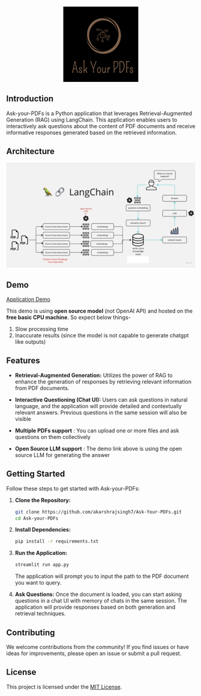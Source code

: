 <p align="center">
  <img src="https://github.com/akarshrajsingh7/Ask-Your-PDFs/blob/main/Logo.png" alt="Logo" width="200" height="200">
</p>

## Introduction

Ask-your-PDFs is a Python application that leverages Retrieval-Augmented Generation (RAG) using LangChain. This application enables users to interactively ask questions about the content of PDF documents and receive informative responses generated based on the retrieved information.

## Architecture

![RAG Solution Architecture](./Architecture.png)

## Demo
<a href="https://huggingface.co/spaces/akarshrajsingh7/Ask-Your-PDFs"> Application Demo </a>

This demo is using **open source model** (not OpenAI API) and hosted on the **free basic CPU machine**. So expect below things-
1) Slow processing time
2) Inaccurate results (since the model is not capable to generate chatgpt like outputs)

## Features

- **Retrieval-Augmented Generation:** Utilizes the power of RAG to enhance the generation of responses by retrieving relevant information from PDF documents.

- **Interactive Questioning (Chat UI):** Users can ask questions in natural language, and the application will provide detailed and contextually relevant answers. Previous questions in the same session will also be visible

- **Multiple PDFs support** : You can upload one or more files and ask questions on them collectively

- **Open Source LLM support** : The demo link above is using the open source LLM for generating the answer

## Getting Started

Follow these steps to get started with Ask-your-PDFs:

1. **Clone the Repository:**
   ```bash
   git clone https://github.com/akarshrajsingh7/Ask-Your-PDFs.git
   cd Ask-your-PDFs
   ```

2. **Install Dependencies:**
   ```bash
   pip install -r requirements.txt
   ```

3. **Run the Application:**
   ```bash
   streamlit run app.py
   ```

   The application will prompt you to input the path to the PDF document you want to query.

4. **Ask Questions:**
   Once the document is loaded, you can start asking questions in a chat UI with memory of chats in the same session. The application will provide responses based on both generation and retrieval techniques.



## Contributing

We welcome contributions from the community! If you find issues or have ideas for improvements, please open an issue or submit a pull request.

## License

This project is licensed under the [MIT License](LICENSE).
